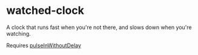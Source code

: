 # watched-clock
A clock that runs fast when you're not there, and slows down when you're watching.

Requires [pulseInWithoutDelay](https://github.com/mikedotalmond/arduino-pulseInWithoutDelay)
